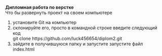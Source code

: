 <b>Дипломная работа по верстке</b></br>
Что бы развернуть проект на своем компьютере</br>
<ol>
<li>установите Git на компьютер</li>
<li>склонируйте его, просто в командной строке введите следующий код</br>
git clone https://github.com/luck456654/diplom2.git </li>
<li>зайдите в получившуюся папку и запустите запустите файл index.html</li>
</ol>
